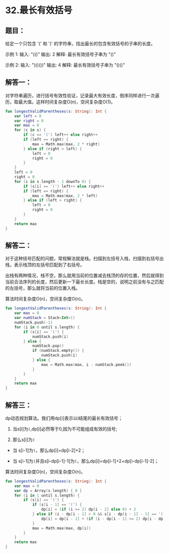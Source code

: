# 32.最长有效括号

## 题目：

给定一个只包含 '(' 和 ')' 的字符串，找出最长的包含有效括号的子串的长度。

示例 1:
	输入: "(()"
	输出: 2
	解释: 最长有效括号子串为 "()"

示例 2:
	输入: ")()())"
	输出: 4
	解释: 最长有效括号子串为 "()()"

## 解答一：

对字符串遍历，进行括号有效性验证，记录最大有效长度，倒序同样进行一次遍历，取最大值。这样时间复杂度O(n)，空间复杂度O(1)。

```kotlin
fun longestValidParentheses(s: String): Int {
    var left = 0
    var right = 0
    var max = 0
    for (c in s) {
        if (c == '(') left++ else right++
        if (left == right) {
            max = Math.max(max, 2 * right)
        } else if (right > left) {
            left = 0
            right = 0
        }
    }
    left = 0
    right = 0
    for (i in s.length - 1 downTo 0) {
        if (s[i] == '(') left++ else right++
        if (left == right) {
            max = Math.max(max, 2 * left)
        } else if (left > right) {
            left = 0
            right = 0
        }
    }
    return max
}
```

## 解答二：

对于这种括号匹配的问题，常规解法就是栈。扫描到左括号入栈，扫描到右括号出栈，表示栈顶的左括号匹配到了右括号。

出栈有两种情况，栈不空，那么就用当前的位置减去栈顶的存的位置，然后就得到当前合法序列的长度，然后更新一下最长长度。栈是空的，说明之前没有与之匹配的左括号，那么就将当前的位置入栈。

算法时间复杂度O(n)，空间复杂度O(n)。

```kotlin
fun longestValidParentheses(s: String): Int {
    var max = 0
    var numStack = Stack<Int>()
    numStack.push(-1)
    for (i in 0 until s.length) {
        if (s[i] == '(') {
            numStack.push(i)
        } else {
            numStack.pop()
            if (numStack.empty()) {
                numStack.push(i)
            } else {
                max = Math.max(max, i - numStack.peek())
            }
        }
    }
    return max
}
```

## 解答三：

dp动态规划算法。我们用dp[i]表示以i结尾的最长有效括号；

1. 当s[i]为`(`,dp[i]必然等于0,因为不可能组成有效的括号;

2. 那么s[i]为`)`

* 当 s[i-1]为`(`，那么dp[i]=dp[i-2]+2；

* 当 s[i-1]为`)`并且s[i-dp[i-1]-1]为`(`，那么dp[i]=dp[i-1]+2+dp[i-dp[i-1]-2]；

算法时间复杂度O(n)，空间复杂度O(n)。

```kotlin
fun longestValidParentheses(s: String): Int {
    var max = 0
    var dp = Array(s.length) { 0 }
    for (i in 1 until s.length) {
        if (s[i] == ')') {
            if (s[i - 1] == '(') {
                dp[i] = (if (i >= 2) dp[i - 2] else 0) + 2
            } else if (i - dp[i - 1] > 0 && s[i - dp[i - 1] - 1] == '(') {
                dp[i] = dp[i - 1] + (if (i - dp[i - 1] >= 2) dp[i - dp[i - 1] - 2] else 0) + 2
            }
            max = Math.max(max, dp[i])
        }
    }
    return max
}
```
